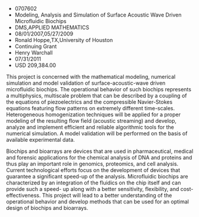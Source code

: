 
* 0707602
* Modeling, Analysis and Simulation of Surface Acoustic Wave Driven Microfluidic Biochips
* DMS,APPLIED MATHEMATICS
* 08/01/2007,05/27/2009
* Ronald Hoppe,TX,University of Houston
* Continuing Grant
* Henry Warchall
* 07/31/2011
* USD 209,384.00

This project is concerned with the mathematical modeling, numerical simulation
and model validation of surface-acoustic-wave driven microfluidic biochips. The
operational behavior of such biochips represents a multiphysics, multiscale
problem that can be described by a coupling of the equations of piezoelectrics
and the compressible Navier-Stokes equations featuring flow patterns on
extremely different time-scales. Heterogeneous homogenization techniques will be
applied for a proper modeling of the resulting flow field (acoustic streaming)
and develop, analyze and implement efficient and reliable algorithmic tools for
the numerical simulation. A model validation will be performed on the basis of
available experimental data.

Biochips and bioarrays are devices that are used in pharmaceutical, medical and
forensic applications for the chemical analysis of DNA and proteins and thus
play an important role in genomics, proteomics, and cell analysis. Current
technological efforts focus on the development of devices that guarantee a
significant speed-up of the analysis. Microfluidic biochips are characterized by
an integration of the fluidics on the chip itself and can provide such a speed-
up along with a better sensitivity, flexibility, and cost-effectiveness. This
project will lead to a better understanding of the operational behavior and
develop methods that can be used for an optimal design of biochips and
bioarrays.
